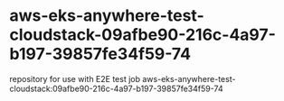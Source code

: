 # aws-eks-anywhere-test-cloudstack-09afbe90-216c-4a97-b197-39857fe34f59-74
repository for use with E2E test job aws-eks-anywhere-test-cloudstack:09afbe90-216c-4a97-b197-39857fe34f59-74

